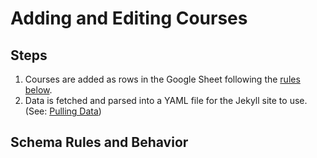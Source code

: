 # Adding and Editing Courses

## Steps

1. Courses are added as rows in the Google Sheet following the [rules below](#schema-rules-and-behavior).
2. Data is fetched and parsed into a YAML file for the Jekyll site to use. (See: [Pulling Data](pull-data-from-google-sheets.md))

## Schema Rules and Behavior
